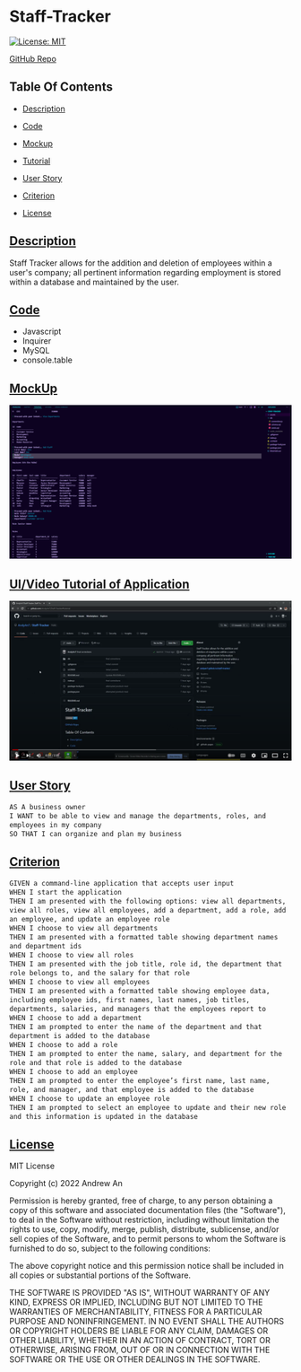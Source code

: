 # Staff-Tracker

[![License: MIT](https://img.shields.io/badge/License-MIT-blue.svg)](https://opensource.org/licenses/MIT)

[GitHub Repo](https://github.com/AndyAn7/Staff-Tracker)

## Table Of Contents
- [Description](#description)

- [Code](#code)

- [Mockup](#mockup)

- [Tutorial](#tutorial)

- [User Story](#user)

- [Criterion](#crit)

- [License](#license)

## [Description](#description)
<a name="description"></a>
Staff Tracker allows for the addition and deletion of employees within a user's company; all pertinent information regarding employment is stored within a database and maintained by the user.

## [Code](#code)
<a name="code"></a>
- Javascript
- Inquirer
- MySQL
- console.table

## [MockUp](#mockup)
<a name="mockup"></a>
![image](https://github.com/AndyAn7/Staff-Tracker/blob/main/assets/SS.png?raw=true)

## [UI/Video Tutorial of Application](#tutorial)
<a name="tutorial"></a>
[![Tutorial](https://github.com/AndyAn7/Staff-Tracker/blob/main/assets/tutorial.png?raw=true)](https://youtu.be/pCp4e6PscmY)

## [User Story](#user)
<a name="user"></a>

```
AS A business owner
I WANT to be able to view and manage the departments, roles, and employees in my company
SO THAT I can organize and plan my business
```

## [Criterion](#crit)
<a name="crit"></a>

```
GIVEN a command-line application that accepts user input
WHEN I start the application
THEN I am presented with the following options: view all departments, view all roles, view all employees, add a department, add a role, add an employee, and update an employee role
WHEN I choose to view all departments
THEN I am presented with a formatted table showing department names and department ids
WHEN I choose to view all roles
THEN I am presented with the job title, role id, the department that role belongs to, and the salary for that role
WHEN I choose to view all employees
THEN I am presented with a formatted table showing employee data, including employee ids, first names, last names, job titles, departments, salaries, and managers that the employees report to
WHEN I choose to add a department
THEN I am prompted to enter the name of the department and that department is added to the database
WHEN I choose to add a role
THEN I am prompted to enter the name, salary, and department for the role and that role is added to the database
WHEN I choose to add an employee
THEN I am prompted to enter the employee’s first name, last name, role, and manager, and that employee is added to the database
WHEN I choose to update an employee role
THEN I am prompted to select an employee to update and their new role and this information is updated in the database 
```

## [License](#license)
<a name="license"></a>
MIT License

Copyright (c) 2022 Andrew An

Permission is hereby granted, free of charge, to any person obtaining a copy
of this software and associated documentation files (the "Software"), to deal
in the Software without restriction, including without limitation the rights
to use, copy, modify, merge, publish, distribute, sublicense, and/or sell
copies of the Software, and to permit persons to whom the Software is
furnished to do so, subject to the following conditions:

The above copyright notice and this permission notice shall be included in all
copies or substantial portions of the Software.

THE SOFTWARE IS PROVIDED "AS IS", WITHOUT WARRANTY OF ANY KIND, EXPRESS OR
IMPLIED, INCLUDING BUT NOT LIMITED TO THE WARRANTIES OF MERCHANTABILITY,
FITNESS FOR A PARTICULAR PURPOSE AND NONINFRINGEMENT. IN NO EVENT SHALL THE
AUTHORS OR COPYRIGHT HOLDERS BE LIABLE FOR ANY CLAIM, DAMAGES OR OTHER
LIABILITY, WHETHER IN AN ACTION OF CONTRACT, TORT OR OTHERWISE, ARISING FROM,
OUT OF OR IN CONNECTION WITH THE SOFTWARE OR THE USE OR OTHER DEALINGS IN THE
SOFTWARE.
